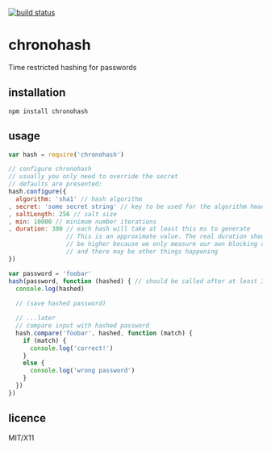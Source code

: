 [![build status](https://secure.travis-ci.org/stagas/chronohash.png)](http://travis-ci.org/stagas/chronohash)
# chronohash

Time restricted hashing for passwords

## installation

`npm install chronohash`

## usage

```javascript
var hash = require('chronohash')

// configure chronohash
// usually you only need to override the secret
// defaults are presented:
hash.configure({
  algorithm: 'sha1' // hash algorithm
, secret: 'some secret string' // key to be used for the algorithm hmac
, saltLength: 256 // salt size
, min: 10000 // minimum number iterations
, duration: 300 // each hash will take at least this ms to generate
                // This is an approximate value. The real duration should usually
                // be higher because we only measure our own blocking calls
                // and there may be other things happening
})

var password = 'foobar'
hash(password, function (hashed) { // should be called after at least 300ms
  console.log(hashed)
  
  // (save hashed password)

  // ...later
  // compare input with hashed password
  hash.compare('foobar', hashed, function (match) {
    if (match) {
      console.log('correct!')
    }
    else {
      console.log('wrong password')
    }
  })
})

```

## licence

MIT/X11